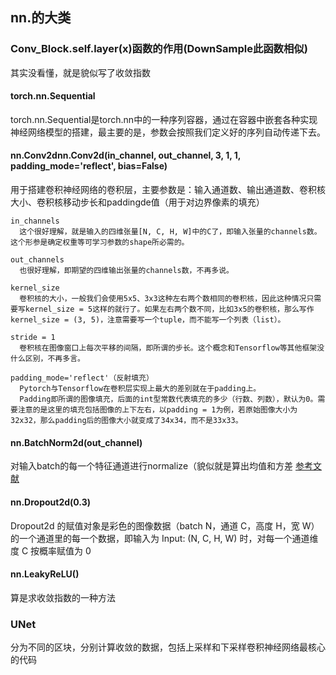 
## nn.的大类

### Conv_Block.self.layer(x)函数的作用(DownSample此函数相似)

其实没看懂，就是貌似写了收敛指数

#### torch.nn.Sequential

torch.nn.Sequential是torch.nn中的一种序列容器，通过在容器中嵌套各种实现神经网络模型的搭建，最主要的是，参数会按照我们定义好的序列自动传递下去。

#### nn.Conv2dnn.Conv2d(in_channel, out_channel, 3, 1, 1, padding_mode='reflect', bias=False)

用于搭建卷积神经网络的卷积层，主要参数是：输入通道数、输出通道数、卷积核大小、卷积核移动步长和paddingde值（用于对边界像素的填充）

    in_channels
      这个很好理解，就是输入的四维张量[N, C, H, W]中的C了，即输入张量的channels数。这个形参是确定权重等可学习参数的shape所必需的。

    out_channels
      也很好理解，即期望的四维输出张量的channels数，不再多说。

    kernel_size
      卷积核的大小，一般我们会使用5x5、3x3这种左右两个数相同的卷积核，因此这种情况只需要写kernel_size = 5这样的就行了。如果左右两个数不同，比如3x5的卷积核，那么写作kernel_size = (3, 5)，注意需要写一个tuple，而不能写一个列表（list）。

    stride = 1
      卷积核在图像窗口上每次平移的间隔，即所谓的步长。这个概念和Tensorflow等其他框架没什么区别，不再多言。

    padding_mode='reflect'（反射填充）
      Pytorch与Tensorflow在卷积层实现上最大的差别就在于padding上。
      Padding即所谓的图像填充，后面的int型常数代表填充的多少（行数、列数），默认为0。需要注意的是这里的填充包括图像的上下左右，以padding = 1为例，若原始图像大小为32x32，那么padding后的图像大小就变成了34x34，而不是33x33。

#### nn.BatchNorm2d(out_channel)

对输入batch的每一个特征通道进行normalize（貌似就是算出均值和方差   [参考文献](https://blog.csdn.net/u012633319/article/details/109107260?ops_request_misc=%257B%2522request%255Fid%2522%253A%2522168121351516800217264098%2522%252C%2522scm%2522%253A%252220140713.130102334.pc%255Fall.%2522%257D&request_id=168121351516800217264098&biz_id=0&utm_medium=distribute.pc_search_result.none-task-blog-2~all~first_rank_ecpm_v1~rank_v31_ecpm-3-109107260-null-null.142^v82^insert_down38,201^v4^add_ask,239^v2^insert_chatgpt&utm_term=nn.BatchNorm2d%28out_channel%29&spm=1018.2226.3001.4187)

#### nn.Dropout2d(0.3)

Dropout2d 的赋值对象是彩色的图像数据（batch N，通道 C，高度 H，宽 W）的一个通道里的每一个数据，即输入为 Input: (N, C, H, W) 时，对每一个通道维度 C 按概率赋值为 0

#### nn.LeakyReLU()

算是求收敛指数的一种方法

### UNet

分为不同的区块，分别计算收敛的数据，包括上采样和下采样卷积神经网络最核心的代码
